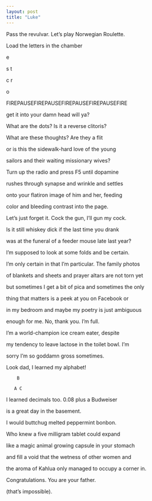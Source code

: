 ```yaml
---
layout: post
title: "Luke"
---
```


Pass the revulvar. Let’s play Norwegian Roulette.

Load the letters in the chamber


   e

s     t

c     r

   o


FIREPAUSEFIREPAUSEFIREPAUSEFIREPAUSEFIRE

get it into your damn head will ya?

What are the dots? Is it a reverse clitoris?

What are these thoughts? Are they a flit

or is this the sidewalk-hard love of the young

sailors and their waiting missionary wives?

Turn up the radio and press F5 until dopamine

rushes through synapse and wrinkle and settles

onto your flatiron image of him and her, feeding

color and bleeding contrast into the page.

Let’s just forget it. Cock the gun, I’ll gun my cock.


Is it still whiskey dick if the last time you drank

was at the funeral of a feeder mouse late last year?

I’m supposed to look at some folds and be certain.

I’m only certain in that I’m particular. The family photos

of blankets and sheets and prayer altars are not torn yet

but sometimes I get a bit of pica and sometimes the only

thing that matters is a peek at you on Facebook or

in my bedroom and maybe my poetry is just ambiguous

enough for me. No, thank you. I’m full.


I’m a world-champion ice cream eater, despite

my tendency to leave lactose in the toilet bowl. I’m

sorry I’m so goddamn gross sometimes.

Look dad, I learned my alphabet!

        B

       A C

I learned decimals too. 0.08 plus a Budweiser

is a great day in the basement.

I would buttchug melted peppermint bonbon.


Who knew a five milligram tablet could expand

like a magic animal growing capsule in your stomach

and fill a void that the wetness of other women and

the aroma of Kahlua only managed to occupy a corner in.

Congratulations. You are your father.

(that’s impossible).


